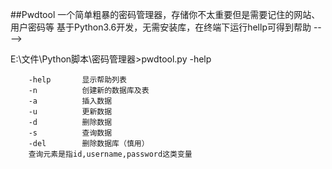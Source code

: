 ##Pwdtool
一个简单粗暴的密码管理器，存储你不太重要但是需要记住的网站、用户密码等
基于Python3.6开发，无需安装库，在终端下运行hellp可得到帮助 ---->

E:\文件\Python脚本\密码管理器>pwdtool.py -help

        -help       显示帮助列表
        -n          创建新的数据库及表
        -a          插入数据
        -u          更新数据
        -d          删除数据
        -s          查询数据
        -del        删除数据库（慎用）
        查询元素是指id,username,password这类变量
